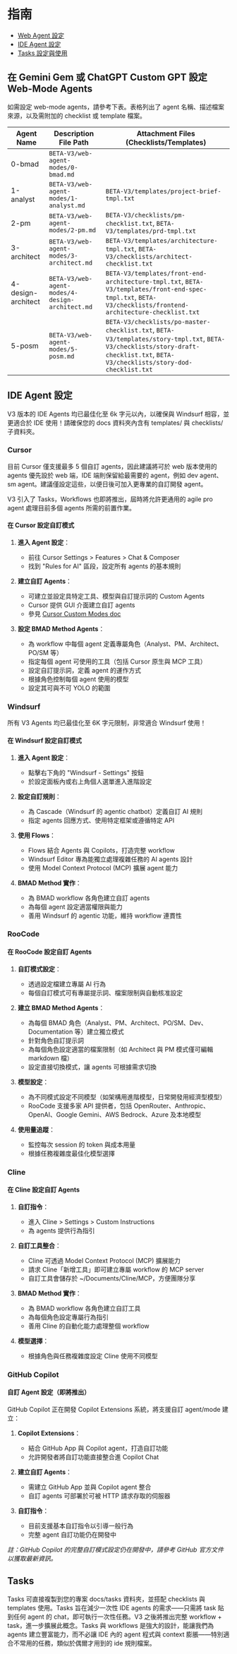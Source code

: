 # 指南

- [Web Agent 設定](#setting-up-web-mode-agents-in-gemini-gem-or-chatgpt-custom-gpt)
- [IDE Agent 設定](#ide-agent-setup)
- [Tasks 設定與使用](#tasks)

## 在 Gemini Gem 或 ChatGPT Custom GPT 設定 Web-Mode Agents

如需設定 web-mode agents，請參考下表。表格列出了 agent 名稱、描述檔案來源，以及需附加的 checklist 或 template 檔案。

| Agent Name         | Description File Path                           | Attachment Files (Checklists/Templates)                                                                                                                                        |
| ------------------ | ----------------------------------------------- | ------------------------------------------------------------------------------------------------------------------------------------------------------------------------------ |
| 0-bmad             | `BETA-V3/web-agent-modes/0-bmad.md`             |                                                                                                                                                                                |
| 1-analyst          | `BETA-V3/web-agent-modes/1-analyst.md`          | `BETA-V3/templates/project-brief-tmpl.txt`                                                                                                                                     |
| 2-pm               | `BETA-V3/web-agent-modes/2-pm.md`               | `BETA-V3/checklists/pm-checklist.txt`, `BETA-V3/templates/prd-tmpl.txt`                                                                                                        |
| 3-architect        | `BETA-V3/web-agent-modes/3-architect.md`        | `BETA-V3/templates/architecture-tmpl.txt`, `BETA-V3/checklists/architect-checklist.txt`                                                                                        |
| 4-design-architect | `BETA-V3/web-agent-modes/4-design-architect.md` | `BETA-V3/templates/front-end-architecture-tmpl.txt`, `BETA-V3/templates/front-end-spec-tmpl.txt`, `BETA-V3/checklists/frontend-architecture-checklist.txt`                     |
| 5-posm             | `BETA-V3/web-agent-modes/5-posm.md`             | `BETA-V3/checklists/po-master-checklist.txt`, `BETA-V3/templates/story-tmpl.txt`, `BETA-V3/checklists/story-draft-checklist.txt`, `BETA-V3/checklists/story-dod-checklist.txt` |

## IDE Agent 設定

V3 版本的 IDE Agents 均已最佳化至 6k 字元以內，以確保與 Windsurf 相容，並更適合於 IDE 使用！請確保您的 docs 資料夾內含有 templates/ 與 checklists/ 子資料夾。

### Cursor

目前 Cursor 僅支援最多 5 個自訂 agents，因此建議將可於 web 版本使用的 agents 優先設於 web 端，IDE 端則保留給最需要的 agent，例如 dev agent、sm agent。建議僅設定這些，以便日後可加入更專業的自訂開發 agent。

V3 引入了 Tasks，Workflows 也即將推出，屆時將允許更通用的 agile pro agent 處理目前多個 agents 所需的前置作業。

#### 在 Cursor 設定自訂模式

1. **進入 Agent 設定**：

   - 前往 Cursor Settings > Features > Chat & Composer
   - 找到 "Rules for AI" 區段，設定所有 agents 的基本規則

2. **建立自訂 Agents**：

   - 可建立並設定具特定工具、模型與自訂提示詞的 Custom Agents
   - Cursor 提供 GUI 介面建立自訂 agents
   - 參見 [Cursor Custom Modes doc](https://docs.cursor.com/chat/custom-modes#custom-modes)

3. **設定 BMAD Method Agents**：

   - 為 workflow 中每個 agent 定義專屬角色（Analyst、PM、Architect、PO/SM 等）
   - 指定每個 agent 可使用的工具（包括 Cursor 原生與 MCP 工具）
   - 設定自訂提示詞，定義 agent 的運作方式
   - 根據角色控制每個 agent 使用的模型
   - 設定其可與不可 YOLO 的範圍

### Windsurf

所有 V3 Agents 均已最佳化至 6K 字元限制，非常適合 Windsurf 使用！

#### 在 Windsurf 設定自訂模式

1. **進入 Agent 設定**：

   - 點擊右下角的 "Windsurf - Settings" 按鈕
   - 於設定面板內或右上角個人選單進入進階設定

2. **設定自訂規則**：

   - 為 Cascade（Windsurf 的 agentic chatbot）定義自訂 AI 規則
   - 指定 agents 回應方式、使用特定框架或遵循特定 API

3. **使用 Flows**：

   - Flows 結合 Agents 與 Copilots，打造完整 workflow
   - Windsurf Editor 專為能獨立處理複雜任務的 AI agents 設計
   - 使用 Model Context Protocol (MCP) 擴展 agent 能力

4. **BMAD Method 實作**：
   - 為 BMAD workflow 各角色建立自訂 agents
   - 為每個 agent 設定適當權限與能力
   - 善用 Windsurf 的 agentic 功能，維持 workflow 連貫性

### RooCode

#### 在 RooCode 設定自訂 Agents

1. **自訂模式設定**：

   - 透過設定檔建立專屬 AI 行為
   - 每個自訂模式可有專屬提示詞、檔案限制與自動核准設定

2. **建立 BMAD Method Agents**：

   - 為每個 BMAD 角色（Analyst、PM、Architect、PO/SM、Dev、Documentation 等）建立獨立模式
   - 針對角色自訂提示詞
   - 為每個角色設定適當的檔案限制（如 Architect 與 PM 模式僅可編輯 markdown 檔）
   - 設定直接切換模式，讓 agents 可根據需求切換

3. **模型設定**：

   - 為不同模式設定不同模型（如架構用進階模型，日常開發用經濟型模型）
   - RooCode 支援多家 API 提供者，包括 OpenRouter、Anthropic、OpenAI、Google Gemini、AWS Bedrock、Azure 及本地模型

4. **使用量追蹤**：
   - 監控每次 session 的 token 與成本用量
   - 根據任務複雜度最佳化模型選擇

### Cline

#### 在 Cline 設定自訂 Agents

1. **自訂指令**：

   - 進入 Cline > Settings > Custom Instructions
   - 為 agents 提供行為指引

2. **自訂工具整合**：

   - Cline 可透過 Model Context Protocol (MCP) 擴展能力
   - 請求 Cline「新增工具」即可建立專屬 workflow 的 MCP server
   - 自訂工具會儲存於 ~/Documents/Cline/MCP，方便團隊分享

3. **BMAD Method 實作**：

   - 為 BMAD workflow 各角色建立自訂工具
   - 為每個角色設定專屬行為指引
   - 善用 Cline 的自動化能力處理整個 workflow

4. **模型選擇**：
   - 根據角色與任務複雜度設定 Cline 使用不同模型

### GitHub Copilot

#### 自訂 Agent 設定（即將推出）

GitHub Copilot 正在開發 Copilot Extensions 系統，將支援自訂 agent/mode 建立：

1. **Copilot Extensions**：

   - 結合 GitHub App 與 Copilot agent，打造自訂功能
   - 允許開發者將自訂功能直接整合進 Copilot Chat

2. **建立自訂 Agents**：

   - 需建立 GitHub App 並與 Copilot agent 整合
   - 自訂 agents 可部署於可被 HTTP 請求存取的伺服器

3. **自訂指令**：
   - 目前支援基本自訂指令以引導一般行為
   - 完整 agent 自訂功能仍在開發中

_註：GitHub Copilot 的完整自訂模式設定仍在開發中，請參考 GitHub 官方文件以獲取最新資訊。_

## Tasks

Tasks 可直接複製到您的專案 docs/tasks 資料夾，並搭配 checklists 與 templates 使用。Tasks 旨在減少一次性 IDE agents 的需求——只需將 task 貼到任何 agent 的 chat，即可執行一次性任務。V3 之後將推出完整 workflow + task，進一步擴展此概念。Tasks 與 workflows 是強大的設計，能讓我們為 agents 建立豐富能力，而不必讓 IDE 內的 agent 程式與 context 膨脹——特別適合不常用的任務，類似於偶爾才用到的 ide 規則檔案。
